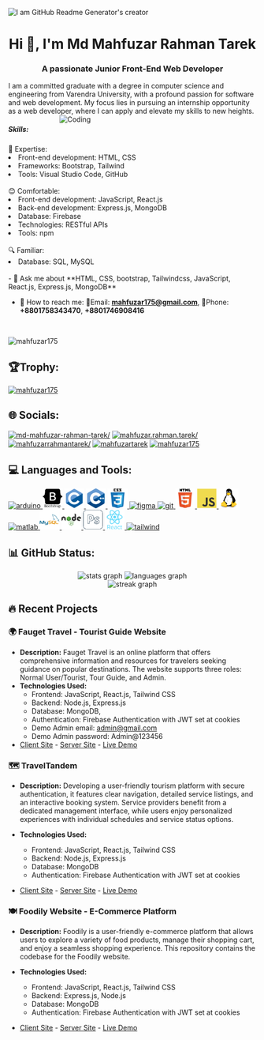 ![I am GitHub Readme Generator's creator](https://media.licdn.com/dms/image/D5616AQHD_8RpzUlMUg/profile-displaybackgroundimage-shrink_350_1400/0/1707653837673?e=1713398400&v=beta&t=RobRCE7Ei7V77WqWn1T96O5fNg8jqd_Mtz_c4s4uu-0)

<h1 align="center">Hi 👋, I'm Md Mahfuzar Rahman Tarek</h1>
<h3 align="center">A passionate Junior Front-End Web Developer</h3>
I am a committed graduate with a degree in computer science and engineering from Varendra University, with a profound passion for software and web development. My focus lies in pursuing an internship opportunity as a web developer, where I can apply and elevate my skills to new heights.
<img align="right" alt="Coding" width="400" src="https://cdn.dribbble.com/users/1162077/screenshots/3848914/programmer.gif">
<h5>Skills:</h5>
🌟 Expertise:
  <li>Front-end development: HTML, CSS</li>
  <li>Frameworks: Bootstrap, Tailwind</li> 
  <li>Tools: Visual Studio Code, GitHub</li>
  <br>
😊 Comfortable:
  <li>Front-end development: JavaScript, React.js</li>
  <li>Back-end development: Express.js, MongoDB</li>
  <li>Database: Firebase</li>
  <li>Technologies: RESTful APIs </li>
  <li>Tools: npm</li>
  <br>
🔍 Familiar:
<li>Database: SQL, MySQL</li>
<br>
- 💬 Ask me about **HTML, CSS, bootstrap, Tailwindcss, JavaScript, React.js, Express.js, MongoDB**

- 🤝 How to reach me: 📧Email: **mahfuzar175@gmail.com**, 📱Phone: **+8801758343470**, **+8801746908416**
<br>
<p align="left"> <img src="https://komarev.com/ghpvc/?username=mahfuzar175&label=Profile%20views&color=0e75b6&style=flat" alt="mahfuzar175" /> </p>

<h2 align="left">🏆Trophy:</h2>
<p align="left"> <a href="https://github.com/ryo-ma/github-profile-trophy"><img src="https://github-profile-trophy.vercel.app/?username=mahfuzar175" alt="mahfuzar175" /></a> </p>

<h2 align="left">🌐 Socials:</h2>
<p align="left">
<a href="https://linkedin.com/in/md-mahfuzar-rahman-tarek/" target="blank"><img align="center" src="https://raw.githubusercontent.com/rahuldkjain/github-profile-readme-generator/master/src/images/icons/Social/linked-in-alt.svg" alt="md-mahfuzar-rahman-tarek/" height="30" width="40" /></a>
<a href="https://fb.com/mahfuzar.rahman.tarek/" target="blank"><img align="center" src="https://raw.githubusercontent.com/rahuldkjain/github-profile-readme-generator/master/src/images/icons/Social/facebook.svg" alt="mahfuzar.rahman.tarek/" height="30" width="40" /></a>
<a href="https://instagram.com/mahfuzarrahmantarek/" target="blank"><img align="center" src="https://raw.githubusercontent.com/rahuldkjain/github-profile-readme-generator/master/src/images/icons/Social/instagram.svg" alt="mahfuzarrahmantarek/" height="30" width="40" /></a>
<a href="https://twitter.com/mahfuzartarek" target="blank"><img align="center" src="https://raw.githubusercontent.com/rahuldkjain/github-profile-readme-generator/master/src/images/icons/Social/twitter.svg" alt="mahfuzartarek" height="30" width="40" /></a>
<a href="https://www.hackerrank.com/mahfuzar175" target="blank"><img align="center" src="https://raw.githubusercontent.com/rahuldkjain/github-profile-readme-generator/master/src/images/icons/Social/hackerrank.svg" alt="mahfuzar175" height="30" width="40" /></a>
</p>

<h2 align="left">💻 Languages and Tools:</h2>
<p align="left"> <a href="https://www.arduino.cc/" target="_blank" rel="noreferrer"> <img src="https://cdn.worldvectorlogo.com/logos/arduino-1.svg" alt="arduino" width="40" height="40"/> </a> <a href="https://getbootstrap.com" target="_blank" rel="noreferrer"> <img src="https://raw.githubusercontent.com/devicons/devicon/master/icons/bootstrap/bootstrap-plain-wordmark.svg" alt="bootstrap" width="40" height="40"/> </a> <a href="https://www.cprogramming.com/" target="_blank" rel="noreferrer"> <img src="https://raw.githubusercontent.com/devicons/devicon/master/icons/c/c-original.svg" alt="c" width="40" height="40"/> </a> <a href="https://www.w3schools.com/cpp/" target="_blank" rel="noreferrer"> <img src="https://raw.githubusercontent.com/devicons/devicon/master/icons/cplusplus/cplusplus-original.svg" alt="cplusplus" width="40" height="40"/> </a> <a href="https://www.w3schools.com/css/" target="_blank" rel="noreferrer"> <img src="https://raw.githubusercontent.com/devicons/devicon/master/icons/css3/css3-original-wordmark.svg" alt="css3" width="40" height="40"/> </a> <a href="https://www.figma.com/" target="_blank" rel="noreferrer"> <img src="https://www.vectorlogo.zone/logos/figma/figma-icon.svg" alt="figma" width="40" height="40"/> </a> <a href="https://git-scm.com/" target="_blank" rel="noreferrer"> <img src="https://www.vectorlogo.zone/logos/git-scm/git-scm-icon.svg" alt="git" width="40" height="40"/> </a> <a href="https://www.w3.org/html/" target="_blank" rel="noreferrer"> <img src="https://raw.githubusercontent.com/devicons/devicon/master/icons/html5/html5-original-wordmark.svg" alt="html5" width="40" height="40"/> </a> <a href="https://developer.mozilla.org/en-US/docs/Web/JavaScript" target="_blank" rel="noreferrer"> <img src="https://raw.githubusercontent.com/devicons/devicon/master/icons/javascript/javascript-original.svg" alt="javascript" width="40" height="40"/> </a> <a href="https://www.linux.org/" target="_blank" rel="noreferrer"> <img src="https://raw.githubusercontent.com/devicons/devicon/master/icons/linux/linux-original.svg" alt="linux" width="40" height="40"/> </a> <a href="https://www.mathworks.com/" target="_blank" rel="noreferrer"> <img src="https://upload.wikimedia.org/wikipedia/commons/2/21/Matlab_Logo.png" alt="matlab" width="40" height="40"/> </a> <a href="https://www.mysql.com/" target="_blank" rel="noreferrer"> <img src="https://raw.githubusercontent.com/devicons/devicon/master/icons/mysql/mysql-original-wordmark.svg" alt="mysql" width="40" height="40"/> </a> <a href="https://nodejs.org" target="_blank" rel="noreferrer"> <img src="https://raw.githubusercontent.com/devicons/devicon/master/icons/nodejs/nodejs-original-wordmark.svg" alt="nodejs" width="40" height="40"/> </a> <a href="https://www.photoshop.com/en" target="_blank" rel="noreferrer"> <img src="https://raw.githubusercontent.com/devicons/devicon/master/icons/photoshop/photoshop-line.svg" alt="photoshop" width="40" height="40"/> </a> <a href="https://reactjs.org/" target="_blank" rel="noreferrer"> <img src="https://raw.githubusercontent.com/devicons/devicon/master/icons/react/react-original-wordmark.svg" alt="react" width="40" height="40"/> </a> <a href="https://tailwindcss.com/" target="_blank" rel="noreferrer"> <img src="https://www.vectorlogo.zone/logos/tailwindcss/tailwindcss-icon.svg" alt="tailwind" width="40" height="40"/> </a> </p>

<h2 align="left">📊 GitHub Status:</h2>
<div align="center">
  <img src="https://github-readme-stats.vercel.app/api?username=mahfuzar175&hide_title=false&hide_rank=false&show_icons=true&include_all_commits=true&count_private=true&disable_animations=false&&theme=transparent&locale=en&hide_border=false" height="150" alt="stats graph"  />
  <img src="https://github-readme-stats.vercel.app/api/top-langs?username=mahfuzar175&locale=en&hide_title=false&layout=compact&card_width=320&langs_count=5&&theme=transparent&hide_border=false" height="150" alt="languages graph"  />
</div>


<div align="center">
  <img src="https://streak-stats.demolab.com?user=mahfuzar175&locale=en&mode=daily&theme=transparent&hide_border=false&border_radius=5&order=3" height="220" alt="streak graph"  />
</div>


## 🔥 Recent Projects

### 🌍 Fauget Travel - Tourist Guide Website
- **Description:** Fauget Travel is an online platform that offers comprehensive information and resources for travelers seeking guidance on popular destinations. The website supports three roles: Normal User/Tourist, Tour Guide, and Admin.
- **Technologies Used:**
  - Frontend: JavaScript, React.js, Tailwind CSS
  - Backend: Node.js, Express.js
  - Database: MongoDB,
  - Authentication: Firebase Authentication with JWT set at cookies
  - Demo Admin email: admin@gmail.com
  - Demo Admin password: Admin@123456
- [Client Site](https://github.com/mahfuzar175/fauget-travel-client-side) - [Server Site](https://github.com/mahfuzar175/fauget-travel-server-side) - [Live Demo](https://fauget-travel.web.app/)


### 🗺️ TravelTandem

- **Description:** Developing a user-friendly tourism platform with secure authentication, it features clear navigation, detailed service listings, and an interactive booking system. Service providers benefit from a dedicated management interface, while users enjoy personalized experiences with individual schedules and service status options.

- **Technologies Used:**
  - Frontend: JavaScript, React.js, Tailwind CSS
  - Backend: Node.js, Express.js
  - Database: MongoDB
  - Authentication: Firebase Authentication with JWT set at cookies
- [Client Site](https://github.com/mahfuzar175/travel_tandem-client-side) - [Server Site](https://github.com/mahfuzar175/travel_tandem-server-side) - [Live Demo](https://traveltandem-995c1.web.app/)


### 🍽️ Foodily Website - E-Commerce Platform

- **Description:** Foodily is a user-friendly e-commerce platform that allows users to explore a variety of food products, manage their shopping cart, and enjoy a seamless shopping experience. This repository contains the codebase for the Foodily website.
- **Technologies Used:**
  - Frontend: JavaScript, React.js, Tailwind CSS
  - Backend: Express.js, Node.js
  - Database: MongoDB
  - Authentication: Firebase Authentication with JWT set at cookies

- [Client Site](https://github.com/mahfuzar175/brandshop-client-side) - [Server Site](https://github.com/mahfuzar175/brandshop-server-side) - [Live Demo](https://foodily-website.web.app/)
